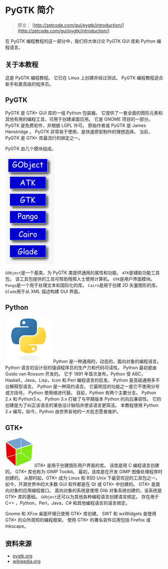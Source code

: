 # PyGTK 简介

> 原文： [http://zetcode.com/gui/pygtk/introduction/](http://zetcode.com/gui/pygtk/introduction/)

在 PyGTK 编程教程的这一部分中，我们将大体讨论 PyGTK GUI 库和 Python 编程语言。

## 关于本教程

这是 PyGTK 编程教程。 它已在 Linux 上创建并经过测试。 PyGTK 编程教程适合新手和更高级的程序员。

## PyGTK

PyGTK 是 GTK+  GUI 库的一组 Python 包装器。 它提供了一套全面的图形元素和其他有用的编程工具，可用于创建桌面应用。 它是 GNOME 项目的一部分。 PyGTK 是免费软件，并根据 LGPL 许可。 原始作者或 PyGTK 是 James Henstridge 。 PyGTK 非常易于使用，是快速原型制作的理想选择。 当前，PyGTK 是 GTK+ 库最流行的绑定之一。

PyGTK 由几个模块组成。

![PyGTK modules](img/49d3156f9f1d26cb087de989db634835.jpg)

`GObject`是一个基类，为 PyGTK 类提供通用的属性和功能。 `ATK`是辅助功能工具包。 该工具包提供的工具可帮助残障人士使用计算机。 `GTK`是用户界面模块。 `Pango`是一个用于处理文本和国际化的库。 `Cairo`是用于创建 2D 矢量图形的库。 `Glade`用于从 XML 描述构建 GUI 界面。

## Python

![python logo](img/0ed1fb278d8d1061bb76d87e153e4441.jpg) Python 是一种通用的，动态的，面向对象的编程语言。 Python 语言的设计目的强调程序员的生产力和代码可读性。 Python 最初是由 Guido van Rossum 开发的。 它于 1991 年首次发布。Python 受 ABC，Haskell，Java，Lisp，Icon 和 Perl 编程语言的启发。 Python 是高级通用多平台解释型语言。 Python 是一种简约语言。 它最明显的功能之一是它不使用分号或方括号。 Python 使用缩进代替。 目前，Python 有两个主要分支。 Python 2.x 和 Python3.x。 Python 3.x 打破了与早期版本 Python 的向后兼容性。 它的创建是为了纠正该语言的某些设计缺陷并使该语言更简洁。 本教程使用 Python 2.x 编写。如今，Python 由世界各地的一大批志愿者维护。

## GTK+ 

![](img/953782da5a9817d9d1f8249b3cec49e7.jpg) GTK+  是用于创建图形用户界面的库。 该库是用 C 编程语言创建的。 GTK+ 库也称为 GIMP Toolkit。 最初，该库是在开发 GIMP 图像处理程序时创建的。 从那时起，GTK+ 成为 Linux 和 BSD Unix 下最受欢迎的工具包之一。 如今，开源世界中的大多数 GUI 软件都是在 Qt 或 GTK+ 中创建的。 GTK+ 是面向对象的应用编程接口。 面向对象的系统是使用 Glib 对象系统创建的，该系统是 GTK+ 库的基础。 `GObject`还可以为其他各种编程语言创建语言绑定。 存在用于 C++ ，Python，Perl，Java，C# 和其他编程语言的语言绑定。

Gnome 和 XFce 桌面环境已使用 GTK+ 库创建。 SWT 和 wxWidgets 是使用 GTK+ 的众所周知的编程框架。 使用 GTK+ 的著名软件应用包括 Firefox 或 Inkscape。

## 资料来源

*   [pygtk.org](http://www.pygtk.org)
*   [wikipedia.org](http://wwww.wikipedia.org)
